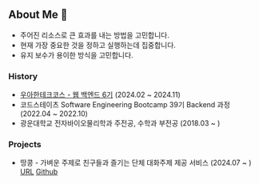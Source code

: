 ## About Me 👋

- 주어진 리소스로 큰 효과를 내는 방법을 고민합니다.
- 현재 가장 중요한 것을 정하고 실행하는데 집중합니다.
- 유지 보수가 용이한 방식을 고민합니다.

### History

- [우아한테크코스 - 웹 백엔드 6기](https://github.com/leegwichan/woowa-course) (2024.02 ~ 2024.11)
- 코드스테이츠 Software Engineering Bootcamp 39기 Backend 과정 (2022.04 ~ 2022.10)
- 광운대학교 전자바이오물리학과 주전공, 수학과 부전공 (2018.03 ~ )

### Projects

- 땅콩 - 가벼운 주제로 친구들과 즐기는 단체 대화주제 제공 서비스 (2024.07 ~ ) [URL](https://ddangkong.kr/) [Github](https://github.com/woowacourse-teams/2024-ddangkong)
